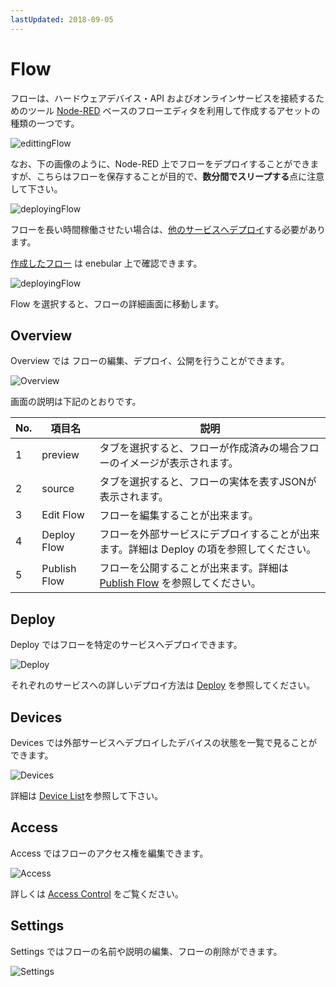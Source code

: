 ```yaml
---
lastUpdated: 2018-09-05
---
```


# Flow

フローは、ハードウェアデバイス・API およびオンラインサービスを接続するためのツール <a href="https://nodered.jp/" target="_blank">Node-RED</a> ベースのフローエディタを利用して作成するアセットの種類の一つです。

![edittingFlow](../../img/FlowDeploys/Introduction-edittingFlow.png)

なお、下の画像のように、Node-RED 上でフローをデプロイすることができますが、こちらはフローを保存することが目的で、**数分間でスリープする**点に注意して下さい。

![deployingFlow](../../img/FlowDeploys/Introduction-deployingFlow.png)

フローを長い時間稼働させたい場合は、[他のサービスへデプロイ](../Deploy/index.md)する必要があります。

[作成したフロー](./CreateFlow.md) は enebular 上で確認できます。

![deployingFlow](../../img/FlowDeploys/Introduction-flowAssets.png)

Flow を選択すると、フローの詳細画面に移動します。

## Overview

Overview では フローの編集、デプロイ、公開を行うことができます。

![Overview](../../img/FlowDeploys/Introduction-overview.png)

画面の説明は下記のとおりです。

| No. | 項目名 | 説明 |
| --- | --- | --- |
| 1 | preview | タブを選択すると、フローが作成済みの場合フローのイメージが表示されます。|
| 2 | source | タブを選択すると、フローの実体を表すJSONが表示されます。|
| 3 | Edit Flow | フローを編集することが出来ます。 |
| 4 | Deploy Flow | フローを外部サービスにデプロイすることが出来ます。詳細は Deploy の項を参照してください。 |
| 5 | Publish Flow | フローを公開することが出来ます。詳細は [Publish Flow](./PublishFlow.md) を参照してください。|

## Deploy

Deploy ではフローを特定のサービスへデプロイできます。

![Deploy](../../img/FlowDeploys/Introduction-deploy.png)

それぞれのサービスへの詳しいデプロイ方法は [Deploy](../Deploy/index.md) を参照してください。

## Devices

Devices では外部サービスへデプロイしたデバイスの状態を一覧で見ることができます。

![Devices](../../img/FlowDeploys/Introduction-devices.png)

詳細は [Device List](../Device/DeviceList.md)を参照して下さい。

## Access

Access ではフローのアクセス権を編集できます。

![Access](../../img/FlowDeploys/Introduction-access.png)

詳しくは [Access Control](../Config/Access.md) をご覧ください。

## Settings

Settings ではフローの名前や説明の編集、フローの削除ができます。

![Settings](../../img/FlowDeploys/Introduction-settings.png)
